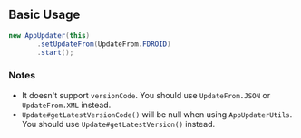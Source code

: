 ## Basic Usage
```Java
new AppUpdater(this)
       .setUpdateFrom(UpdateFrom.FDROID)
       .start();
```

### Notes
* It doesn't support `versionCode`. You should use `UpdateFrom.JSON` or `UpdateFrom.XML` instead.
* `Update#getLatestVersionCode()` will be null when using `AppUpdaterUtils`. You should use `Update#getLatestVersion()` instead.